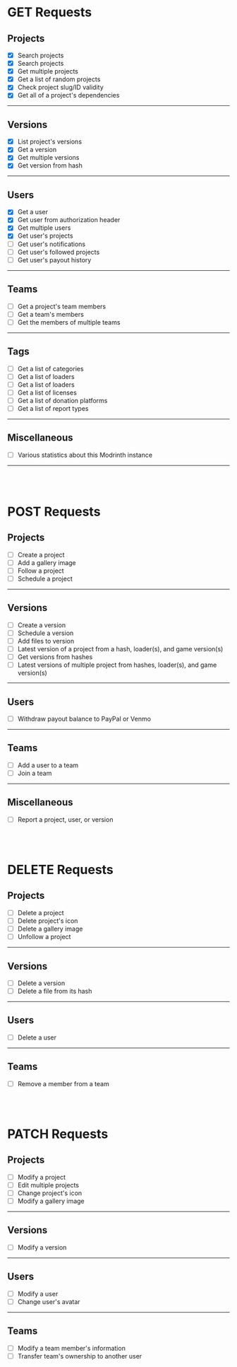 # GET Requests

## Projects

- [x] Search projects
- [x] Search projects
- [x] Get multiple projects
- [x] Get a list of random projects
- [x] Check project slug/ID validity
- [x] Get all of a project's dependencies

---

## Versions

- [x] List project's versions
- [x] Get a version
- [x] Get multiple versions
- [x] Get version from hash

---

## Users

- [x] Get a user
- [x] Get user from authorization header
- [x] Get multiple users
- [x] Get user's projects
- [ ] Get user's notifications
- [ ] Get user's followed projects
- [ ] Get user's payout history

---

## Teams

- [ ] Get a project's team members
- [ ] Get a team's members
- [ ] Get the members of multiple teams

---

## Tags

- [ ] Get a list of categories
- [ ] Get a list of loaders
- [ ] Get a list of loaders
- [ ] Get a list of licenses
- [ ] Get a list of donation platforms
- [ ] Get a list of report types

---

## Miscellaneous

- [ ] Various statistics about this Modrinth instance

---

<br></br>

# POST Requests

## Projects

- [ ] Create a project
- [ ] Add a gallery image
- [ ] Follow a project
- [ ] Schedule a project

---

## Versions

- [ ] Create a version
- [ ] Schedule a version
- [ ] Add files to version
- [ ] Latest version of a project from a hash, loader(s), and game version(s)
- [ ] Get versions from hashes
- [ ] Latest versions of multiple project from hashes, loader(s), and game version(s)

---

## Users

- [ ] Withdraw payout balance to PayPal or Venmo

---

## Teams

- [ ] Add a user to a team
- [ ] Join a team

---

## Miscellaneous

- [ ] Report a project, user, or version

<br></br>

# DELETE Requests

## Projects

- [ ] Delete a project
- [ ] Delete project's icon
- [ ] Delete a gallery image
- [ ] Unfollow a project

---

## Versions

- [ ] Delete a version
- [ ] Delete a file from its hash

---

## Users

- [ ] Delete a user

---

## Teams

- [ ] Remove a member from a team

<br></br>

# PATCH Requests

## Projects

- [ ] Modify a project
- [ ] Edit multiple projects
- [ ] Change project's icon
- [ ] Modify a gallery image

---

## Versions

- [ ] Modify a version

---

## Users

- [ ] Modify a user
- [ ] Change user's avatar

---

## Teams

- [ ] Modify a team member's information
- [ ] Transfer team's ownership to another user
